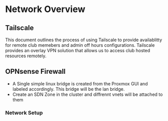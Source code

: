 # Network Overview

## Tailscale

This document outlines the process of using Tailscale to provide availablitty for remote club memebers and admin off hours configurations. Tailscale provides an overlay VPN solution that allows us to access club hosted resources remotely.

## OPNsense Firewall

- A Single simple linux bridge is created from the Proxmox GUI and labeled accordingly. This bridge will be the lan bridge.
- Create an SDN Zone in the cluster and diffrennt vnets will be attached to them

### Network Setup

